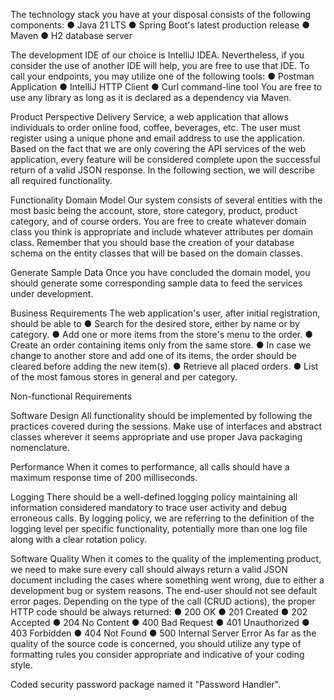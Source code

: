 The technology stack you have at your disposal consists of the following components:
● Java 21 LTS
● Spring Boot's latest production release
● Maven
● H2 database server


The development IDE of our choice is IntelliJ IDEA. Nevertheless, if you consider the use of another IDE will help,
you are free to use that IDE.
To call your endpoints, you may utilize one of the following tools:
● Postman Application
● IntelliJ HTTP Client
● Curl command-line tool
You are free to use any library as long as it is declared as a dependency via Maven.

Product Perspective
Delivery Service, a web application that allows individuals to order online food, coffee, beverages,
etc. The user must register using a unique phone and email address to use the application.
Based on the fact that we are only covering the API services of the web application, every feature will be
considered complete upon the successful return of a valid JSON response.
In the following section, we will describe all required functionality.


Functionality
Domain Model
Our system consists of several entities with the most basic being the account, store, store category, product,
product category, and of course orders. You are free to create whatever domain class you think is appropriate
and include whatever attributes per domain class.
Remember that you should base the creation of your database schema on the entity classes that will be based
on the domain classes.


Generate Sample Data
Once you have concluded the domain model, you should generate some corresponding sample data to feed
the services under development.


Business Requirements
The web application's user, after initial registration, should be able to
● Search for the desired store, either by name or by category.
● Add one or more items from the store's menu to the order.
● Create an order containing items only from the same store.
● In case we change to another store and add one of its items, the order should be cleared before
adding the new item(s).
● Retrieve all placed orders.
● List of the most famous stores in general and per category.



Non-functional Requirements

Software Design
All functionality should be implemented by following the practices covered during the sessions. Make use
of interfaces and abstract classes wherever it seems appropriate and use proper Java packaging
nomenclature.


Performance
When it comes to performance, all calls should have a maximum response time of 200 milliseconds.


Logging
There should be a well-defined logging policy maintaining all information considered mandatory to trace
user activity and debug erroneous calls. By logging policy, we are referring to the definition of the logging
level per specific functionality, potentially more than one log file along with a clear rotation policy.



Software Quality
When it comes to the quality of the implementing product, we need to make sure every call should
always return a valid JSON document including the cases where something went wrong, due to either a
development bug or system reasons. The end-user should not see default error pages.
Depending on the type of the call (CRUD actions), the proper HTTP code should be always returned:
● 200 OK
● 201 Created
● 202 Accepted
● 204 No Content
● 400 Bad Request
● 401 Unauthorized
● 403 Forbidden
● 404 Not Found
● 500 Internal Server Error
As far as the quality of the source code is concerned, you should utilize any type of formatting rules you
consider appropriate and indicative of your coding style.


Coded security password package named it "Password Handler".
